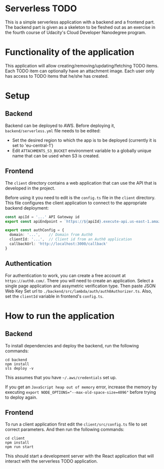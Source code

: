 # Serverless TODO

This is a simple serverless application with a backend and a frontend part. The backend part is given as a skeleton to be fleshed out as an exercise in the fourth course of Udacity's Cloud Developer Nanodegree program.

# Functionality of the application

This application will allow creating/removing/updating/fetching TODO items. Each TODO item can optionally have an attachment image. Each user only has access to TODO items that he/she has created.

# Setup

## Backend

Backend can be deployed to AWS. Before deploying it, `backend/serverless.yml` file needs to be edited:

- Set the desired region to which the app is to be deployed (currently it is set to 'eu-central-1')
- Edit `ATTACHMENTS_S3_BUCKET` environment variable to a globally unique name that can be used when S3 is created.

## Frontend

The `client` directory contains a web application that can use the API that is developed in the project.

Before using it you need to edit is the `config.ts` file in the `client` directory. This file configures the client application to connect to the appropriate backend deployment:

```ts
const apiId = '...' API Gateway id
export const apiEndpoint = `https://${apiId}.execute-api.us-east-1.amazonaws.com/dev`

export const authConfig = {
  domain: '...',    // Domain from Auth0
  clientId: '...',  // Client id from an Auth0 application
  callbackUrl: 'http://localhost:3000/callback'
}
```

## Authentication

For authentication to work, you can create a free account at `https://auth0.com/`. There you will need to create an application. Select a single page application and assymetric verification type. Then paste JSON Web Key Set url to `./backend/src/lambda/auth/auth0Authorizer.ts`.
Also, set the `clientId` variable in frontend's `config.ts`.

# How to run the application

## Backend

To install dependencies and deploy the backend, run the following commands:

```
cd backend
npm install
sls deploy -v
```

This assumes that you have `~/.aws/credentials` set up.

If you get an `JavaScript heap out of memory` error, increase the memory by executing `export NODE_OPTIONS="--max-old-space-size=4096"` before trying to deploy again.

## Frontend

To run a client application first edit the `client/src/config.ts` file to set correct parameters. And then run the following commands:

```
cd client
npm install
npm run start
```

This should start a development server with the React application that will interact with the serverless TODO application.
